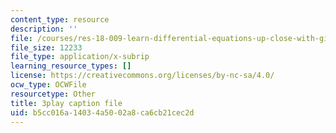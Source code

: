 ```yaml
---
content_type: resource
description: ''
file: /courses/res-18-009-learn-differential-equations-up-close-with-gilbert-strang-and-cleve-moler-fall-2015/b5cc016a14034a5002a8ca6cb21cec2d_qJOQOkJ7rI8.srt
file_size: 12233
file_type: application/x-subrip
learning_resource_types: []
license: https://creativecommons.org/licenses/by-nc-sa/4.0/
ocw_type: OCWFile
resourcetype: Other
title: 3play caption file
uid: b5cc016a-1403-4a50-02a8-ca6cb21cec2d
---
```

